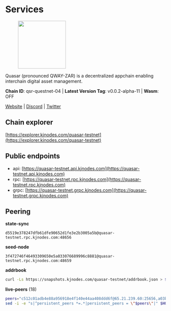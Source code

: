 # Services

<figure><img src="https://raw.githubusercontent.com/kj89/testnet_manuals/main/pingpub/logos/quasar.png" width="150" alt=""><figcaption></figcaption></figure>

Quasar (pronounced QWAY-ZAR) is a decentralized  appchain enabling interchain digital asset management.

**Chain ID**: qsr-questnet-04 | **Latest Version Tag**: v0.0.2-alpha-11 | **Wasm**: OFF

[Website](https://www.quasar.fi) | [Discord](https://discord.gg/quasarfi) | [Twitter](https://twitter.com/QuasarFi)




## Chain explorer
[https://explorer.kjnodes.com/quasar-testnet](https://explorer.kjnodes.com/quasar-testnet)

## Public endpoints

* api: [https://quasar-testnet.api.kjnodes.com](https://quasar-testnet.api.kjnodes.com)
* rpc: [https://quasar-testnet.rpc.kjnodes.com](https://quasar-testnet.rpc.kjnodes.com)
* grpc: [https://quasar-testnet.grpc.kjnodes.com](https://quasar-testnet.grpc.kjnodes.com)

## Peering

**state-sync**

```text
d5519e378247dfb61dfe90652d1fe3e2b3005a5b@quasar-testnet.rpc.kjnodes.com:48656
```

**seed-node**

```text
3f472746f46493309650e5a033076689996c8881@quasar-testnet.rpc.kjnodes.com:48659
```

**addrbook**
```bash
curl -Ls https://snapshots.kjnodes.com/quasar-testnet/addrbook.json > $HOME/.quasarnode/config/addrbook.json
```

**live-peers** (18)
```bash
peers="c512c01adb4e88a956918e4f140e44aa408ddd6f@65.21.239.60:25656,a03b3f70544b32d69f322850ad2d0047973b7358@65.109.92.240:17586,d5519e378247dfb61dfe90652d1fe3e2b3005a5b@65.109.68.190:48656,8937bdacf1f0c8b2d1ffb4606554eaf08bd55df4@5.75.255.107:26656,bf7547ac440b049f7f17db65ab2c54befb9182cc@65.108.238.61:14656,45848bc173bddbf7c685938dfada535ee5a1895b@65.109.23.114:18256,875763b4e1c4f5c2cd9395bf45c4c63eae9aea0f@213.239.217.52:43656,bffb10a5619be7bfa98919e08f4a6bef4f8f6bf0@135.181.210.186:26656,4287c77d9807c53a90853c463891daecf8b1cec1@65.109.57.221:27656,7ba6ff4db4685f5196590825ca5f1a131886811d@213.202.222.182:29656,1cabd0846030da442b347bb17fe02860796d253f@49.12.123.97:16656,7ef67269c8ec37ff8a538a5ae83ca670fd2da686@144.126.135.137:36656,a23f002bda10cb90fa441a9f2435802b35164441@38.146.3.203:18256,b35f3493df8c3be232fe75ef7f4d0cb9d0f59668@65.109.70.23:18256,c7c43689fe3a74d14d8159f80d070c763cbc5a81@96.234.160.22:26656,41ee7632f310c035235828ce03c208dbe1e24d7d@38.146.3.204:18256,eeb4f094eaa62841b4a9a73f0560d6aa1fa87482@65.108.231.124:29656,ade4d8bc8cbe014af6ebdf3cb7b1e9ad36f412c0@176.9.82.221:18256"
sed -i -e "s|^persistent_peers *=.*|persistent_peers = \"$peers\"|" $HOME/.quasarnode/config/config.toml
```
